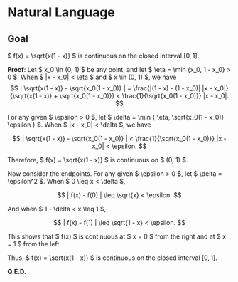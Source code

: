 # Natural Language

## Goal

$ f(x) = \sqrt{x(1 - x)} $ is continuous on the closed interval $[0, 1]$.

**Proof**: Let $ x_0 \in (0, 1) $ be any point, and let $ \eta = \min \{x_0, 1 - x_0\} > 0 $. When $ |x - x_0| < \eta $ and $ x \in (0, 1) $, we have
$$
| \sqrt{x(1 - x)} - \sqrt{x_0(1 - x_0)} | = \frac{|(1 - x) - (1 - x_0)| |x - x_0|}{\sqrt{x(1 - x)} + \sqrt{x_0(1 - x_0)}} < \frac{1}{\sqrt{x_0(1 - x_0)}} |x - x_0|.
$$

For any given $ \epsilon > 0 $, let $ \delta = \min \{ \eta, \sqrt{x_0(1 - x_0)} \epsilon \} $. When $ |x - x_0| < \delta $, we have

$$
| \sqrt{x(1 - x)} - \sqrt{x_0(1 - x_0)} | < \frac{1}{\sqrt{x_0(1 - x_0)}} |x - x_0| < \epsilon.
$$

Therefore, $ f(x) = \sqrt{x(1 - x)} $ is continuous on $ (0, 1) $.

Now consider the endpoints. For any given $ \epsilon > 0 $, let $ \delta = \epsilon^2 $. When $ 0 \leq x < \delta $,

$$
| f(x) - f(0) | \leq \sqrt{x} < \epsilon.
$$

And when $ 1 - \delta < x \leq 1 $,

$$
| f(x) - f(1) | \leq \sqrt{1 - x} < \epsilon.
$$

This shows that $ f(x) $ is continuous at $ x = 0 $ from the right and at $ x = 1 $ from the left.

Thus, $ f(x) = \sqrt{x(1 - x)} $ is continuous on the closed interval $[0, 1]$.

**Q.E.D.**